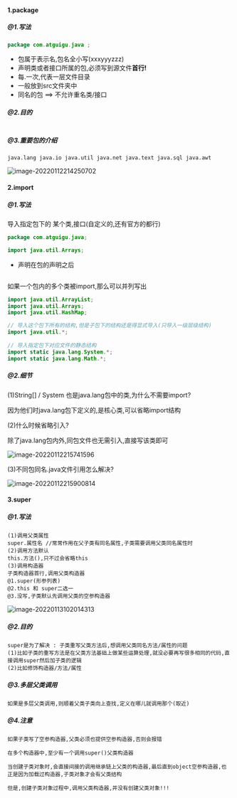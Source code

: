 #### 1.package

##### @1.写法

```java
package com.atguigu.java ;
```

- 包属于表示名,包名全小写(xxxyyyzzz)
- 声明类或者接口所属的包,必须写到源文件**首行!**
- 每.一次,代表一层文件目录
- 一般放到src文件夹中
- 同名的包 ==> 不允许重名类/接口

##### @2.目的

```

```

##### @3.重要包的介绍

```
java.lang java.io java.util java.net java.text java.sql java.awt
```

![image-20220112214250702](C:\Users\inui\AppData\Roaming\Typora\typora-user-images\image-20220112214250702.png)

#### 2.import

##### @1.写法

导入指定包下的 某个类,接口(自定义的,还有官方的都行)

```java
package com.atguigu.java;

import java.util.Arrays;
```

- 声明在包的声明之后

```
```

如果一个包内的多个类被import,那么可以并列写出

``` java
import java.util.ArrayList;
import java.util.Arrays;
import java.util.HashMap;

// 导入这个包下所有的结构,但是子包下的结构还是得显式导入(只导入一级层级结构)
import java.util.*;
    
// 导入指定包下对应文件的静态结构
import static java.lang.System.*;
import static java.lang.Math.*;
```



##### @2.细节

(1)String[] / System 也是java.lang包中的类,为什么不需要import?

因为他们时java.lang包下定义的,是核心类,可以省略import结构

(2)什么时候省略引入?

除了java.lang包内外,同包文件也无需引入,直接写该类即可

![image-20220112215741596](C:\Users\inui\AppData\Roaming\Typora\typora-user-images\image-20220112215741596.png)

(3)不同包同名.java文件引用怎么解决?

![image-20220112215900814](C:\Users\inui\AppData\Roaming\Typora\typora-user-images\image-20220112215900814.png)

#### 3.super

##### @1.写法

```
(1)调用父类属性
super.属性名 //常常作用在父子类有同名属性,子类需要调用父类同名属性时
(2)调用方法默认
this.方法(),只不过会省略this
(3)调用构造器
子类构造器首行,调用父类构造器
@1.super(形参列表) 
@2.this 和 super二选一
@3.没写,子类默认先调用父类的空参构造器
```

![image-20220113102014313](C:\Users\inui\AppData\Roaming\Typora\typora-user-images\image-20220113102014313.png)

##### @2.目的

```
super是为了解决 : 子类重写父类方法后,想调用父类同名方法/属性的问题
(1)比如子类的重写方法是在父类方法基础上做某些运算处理,就没必要再写很多相同的代码,直接调用super然后加子类的逻辑
(2)比如修饰构造器/方法/属性
```



##### @3.多层父类调用

```
如果是多层父类调用,则顺着父类子类向上查找,定义在哪儿就调用那个(取近)
```

##### @4.注意

```
如果子类写了空参构造器,父类必须也提供空参构造器,否则会报错

在多个构造器中,至少有一个调用super()父类构造器

当创建子类对象时,会直接间接的调用继承链上父类的构造器,最后直到object空参构造器,也正是因为加载过构造器,子类对象才会有父类结构

但是,创建子类对象过程中,调用父类构造器,并没有创建父类对象!!!
```


